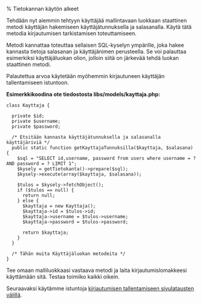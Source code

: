 % Tietokannan käytön alkeet
<!-- order: 4 -->

Tehdään nyt aiemmin tehtyyn käyttäjää mallintavaan luokkaan staattinen metodi
käyttäjän hakemiseen käyttäjätunnuksella ja salasanalla. Käytä tätä
metodia kirjautumisen tarkistamisen toteuttamiseen. 

Metodi kannattaa toteuttaa sellaisen SQL-kyselyn ympärille, joka 
hakee kannasta tietoja salasanan ja käyttäjänimen perusteella.
Se voi palauttaa esimerkiksi käyttäjäluokan olion,
jolloin siitä on järkevää tehdä luokan staattinen metodi.

Palautettua arvoa käytetään myöhemmin kirjautuneen käyttäjän tallentamiseen istuntoon.

**Esimerkkikoodina ote tiedostosta libs/models/kayttaja.php:**

~~~inlinephp
class Kayttaja {
  
  private $id;
  private $username;
  private $password;
  
  /* Etsitään kannasta käyttäjätunnuksella ja salasanalla käyttäjäriviä */
  public static function getKayttajaTunnuksilla($kayttaja, $salasana) {
    $sql = "SELECT id,username, password from users where username = ? AND password = ? LIMIT 1";
    $kysely = getTietokanta()->prepare($sql);
    $kysely->execute(array($kayttaja, $salasana));

    $tulos = $kysely->fetchObject();
    if ($tulos == null) {
      return null;
    } else {
      $kayttaja = new Kayttaja(); 
      $kayttaja->id = $tulos->id;
      $kayttaja->username = $tulos->username;
      $kayttaja->password = $tulos->password;

      return $kayttaja;
    }
  }

  /* Tähän muita Käyttäjäluokan metodeita */
}
~~~

Tee omaan malliluokkaasi vastaava metodi ja laita kirjautumislomakkeesi käyttämään sitä. Testaa toimiiko kaikki oikein.

<next>

Seuraavaksi käytämme istuntoja [kirjautumisen tallentamiseen sivulatausten välillä](istunnot.html).

</next>
